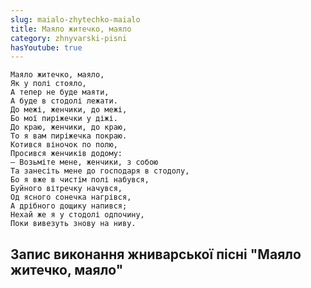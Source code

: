 ```yaml
---
slug: maialo-zhytechko-maialo
title: Маяло житечко, маяло
category: zhnyvarski-pisni
hasYoutube: true
---
```

```
Маяло житечко, маяло,
Як у полі стояло,
А тепер не буде маяти,
А буде в стодолі лежати.
До межі, женчики, до межі,
Бо мої пиріжечки у діжі.
До краю, женчики, до краю,
То я вам пиріжечка покраю.
Котився віночок по полю,
Просився женчиків додому:
— Возьміте мене, женчики, з собою
Та занесіть мене до господаря в стодолу,
Бо я вже в чистім полі набувся,
Буйного вітречку начувся,
Од ясного сонечка нагрівся,
А дрібного дощику напився;
Нехай же я у стодолі одпочину,
Поки вивезуть знову на ниву.
```

## Запис виконання жниварської пісні "Маяло житечко, маяло"

<YoutubeIframe id="bFMQGVkEbbE" className="md:w-4/5" />
